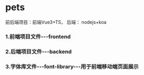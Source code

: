 # pets

前后端项目：前端Vue3+TS， 后端： nodejs+koa

### 1.前端项目文件---frontend

### 2.后端项目文件---backend

### 3.字体库文件---font-library---用于前端移动端页面展示